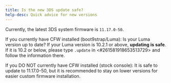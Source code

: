 ```yaml
---
title: Is the new 3DS update safe?
help-desc: Quick advice for new versions
---
```


Currently, the latest 3DS system firmware is `11.17.0-50`.

If you currently have CFW installed (boot9strap/Luma):
Is your Luma version up to date? If your Luma version is 10.2.1 or above, **updating is safe**.
If it is 10.2 or below, please type `.update` in <#261581918653513729> and follow the information there.

If you DO NOT currently have CFW installed (stock console):
It is safe to update to 11.17.0-50, but it is recommended to stay on lower versions for easier custom firmware installation.
